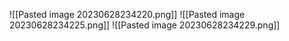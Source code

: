 ![[Pasted image 20230628234220.png]]
![[Pasted image 20230628234225.png]]
![[Pasted image 20230628234229.png]]